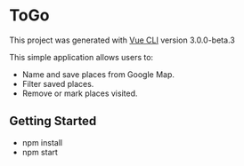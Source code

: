 # ToGo

This project was generated with [Vue CLI](https://github.com/vuejs/vue-cli) version 3.0.0-beta.3

This simple application allows users to:
* Name and save places from Google Map.
* Filter saved places.
* Remove or mark places visited.

## Getting Started
* npm install
* npm start